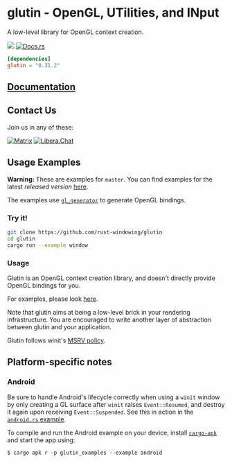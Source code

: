 # glutin -  OpenGL, UTilities, and INput

A low-level library for OpenGL context creation.

[![](https://img.shields.io/crates/v/glutin.svg)](https://crates.io/crates/glutin)
[![Docs.rs](https://docs.rs/glutin/badge.svg)](https://docs.rs/glutin)

```toml
[dependencies]
glutin = "0.31.2"
```

## [Documentation](https://docs.rs/glutin)

## Contact Us

Join us in any of these:

[![Matrix](https://img.shields.io/badge/Matrix-%23winit%3Amatrix.org-blueviolet.svg)](https://matrix.to/#/#winit:matrix.org)
[![Libera.Chat](https://img.shields.io/badge/libera.chat-%23winit-red.svg)](https://web.libera.chat/#winit)

## Usage Examples

**Warning:** These are examples for `master`. You can find examples for
the latest _released version_ [here](https://github.com/rust-windowing/glutin/releases/latest).

The examples use [`gl_generator`](https://crates.io/crates/gl_generator) to
generate OpenGL bindings.

### Try it!

```bash
git clone https://github.com/rust-windowing/glutin
cd glutin
cargo run --example window
```

### Usage

Glutin is an OpenGL context creation library, and doesn't directly provide
OpenGL bindings for you.

For examples, please look [here](https://github.com/rust-windowing/glutin/tree/master/glutin_examples).

Note that glutin aims at being a low-level brick in your rendering
infrastructure. You are encouraged to write another layer of abstraction
between glutin and your application.

Glutin follows winit's [MSRV policy](https://github.com/rust-windowing/winit/blob/master/README.md#msrv-policy).

## Platform-specific notes

### Android

Be sure to handle Android's lifecycle correctly when using a `winit` window
by only creating a GL surface after `winit` raises `Event::Resumed`, and
destroy it again upon receiving `Event::Suspended`. See this in action in the
[`android.rs` example](./glutin_examples/examples/android.rs).

To compile and run the Android example on your device,
install [`cargo-apk`](https://crates.io/crates/cargo-apk)
and start the app using:

```console
$ cargo apk r -p glutin_examples --example android
```
